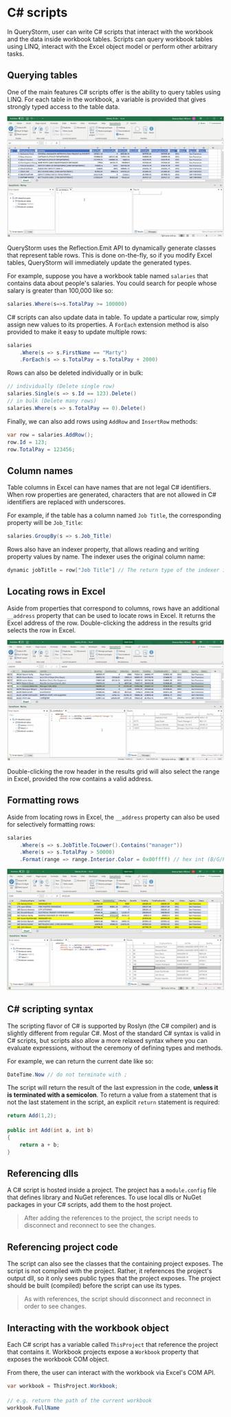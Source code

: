 # C# scripts

In QueryStorm, user can write C# scripts that interact with the workbook and the data inside workbook tables. Scripts can query workbook tables using LINQ, interact with the Excel object model or perform other arbitrary tasks.

## Querying tables

One of the main features C# scripts offer is the ability to query tables using LINQ. For each table in the workbook, a variable is provided that gives strongly typed access to the table data.

![Connect with C#](../../Images/cs_querying.gif)

QueryStorm uses the Reflection.Emit API to dynamically generate classes that represent table rows. This is done on-the-fly, so if you modify Excel tables, QueryStorm will immediately update the generated types.

For example, suppose you have a workbook table named `salaries` that contains data about people's salaries. You could search for people whose salary is greater than 100,000 like so:

```csharp
salaries.Where(s=>s.TotalPay >= 100000)
```

C# scripts can also update data in table. To update a particular row, simply assign new values to its properties. A `ForEach` extension method is also provided to make it easy to update multiple rows:

```csharp
salaries
    .Where(s => s.FirstName == "Marty")
    .ForEach(s => s.TotalPay = s.TotalPay + 2000)
```

Rows can also be deleted individually or in bulk:

```csharp
// individually (Delete single row)
salaries.Single(s => s.Id == 123).Delete()
// in bulk (Delete many rows)
salaries.Where(s => s.TotalPay == 0).Delete()
```

Finally, we can also add rows using `AddRow` and `InsertRow` methods:

```csharp
var row = salaries.AddRow();
row.Id = 123;
row.TotalPay = 123456;
```

## Column names

Table columns in Excel can have names that are not legal C# identifiers. When row properties are generated, characters that are not allowed in C# identifiers are replaced with underscores.

For example, if the table has a column named `Job Title`, the corresponding property will be `Job_Title`:

```csharp
salaries.GroupBy(s => s.Job_Title)
```

Rows also have an indexer property, that allows reading and writing property values by name. The indexer uses the original column name:

``` csharp
dynamic jobTitle = row["Job Title"] // The return type of the indexer is `dynamic`.
```

## Locating rows in Excel

Aside from properties that correspond to columns, rows have an additional `__address` property that can be used to locate rows in Excel. It returns the Excel address of the row. Double-clicking the address in the results grid selects the row in Excel.

![Go to row in Excel](../../Images/cs_double_click_address.gif)

Double-clicking the row header in the results grid will also select the range in Excel, provided the row contains a valid address.

## Formatting rows

Aside from locating rows in Excel, the `__address` property can also be used for selectively formatting rows:

```csharp
salaries
	.Where(s => s.JobTitle.ToLower().Contains("manager"))
	.Where(s => s.TotalPay > 50000)
	.Format(range => range.Interior.Color = 0x00ffff) // hex int (B/G/R)
```

![C# formatting rows](../../Images/cs_format_rows.png)

## C# scripting syntax

The scripting flavor of C# is supported by Roslyn (the C# compiler) and is slightly different from regular C#. Most of the standard C# syntax is valid in C# scripts, but scripts also allow a more relaxed syntax where you can evaluate expressions, without the ceremony of defining types and methods.

For example, we can return the current date like so:

```csharp
DateTime.Now // do not terminate with ;
``` 
The script will return the result of the last expression in the code, **unless it is terminated with a semicolon**. To return a value from a statement that is not the last statement in the script, an explicit `return` statement is required:

```csharp
return Add(1,2);

public int Add(int a, int b)
{
	return a + b;
}

```

## Referencing dlls

A C# script is hosted inside a project. The project has a `module.config` file that defines library and NuGet references. To use local dlls or NuGet packages in your C# scripts, add them to the host project.

> After adding the references to the project, the script needs to disconnect and reconnect to see the changes.

## Referencing project code

The script can also see the classes that the containing project exposes. The script is not compiled with the project. Rather, it references the project's output dll, so it only sees public types that the project exposes. The project should be built (compiled) before the script can use its types.

> As with references, the script should disconnect and reconnect in order to see changes.

## Interacting with the workbook object

Each C# script has a variable called `ThisProject` that reference the project that contains it. Workbook projects expose a `Workbook` property that exposes the workbook COM object.

From there, the user can interact with the workbook via Excel's COM API.

```csharp
var workbook = ThisProject.Workbook;

// e.g. return the path of the current workbook
workbook.FullName
```
